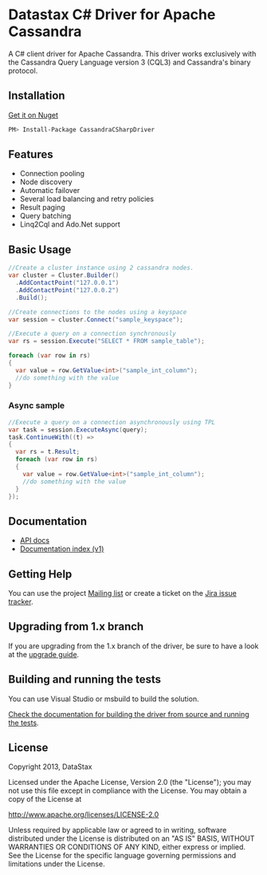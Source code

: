 # Datastax C# Driver for Apache Cassandra

A C# client driver for Apache Cassandra. This driver works exclusively with
the Cassandra Query Language version 3 (CQL3) and Cassandra's binary protocol.

## Installation

[Get it on Nuget](https://nuget.org/packages/CassandraCSharpDriver/)
```bash
PM> Install-Package CassandraCSharpDriver
```

## Features

- Connection pooling
- Node discovery
- Automatic failover
- Several load balancing and retry policies
- Result paging
- Query batching
- Linq2Cql and Ado.Net support


## Basic Usage

```csharp
//Create a cluster instance using 2 cassandra nodes.
var cluster = Cluster.Builder()
  .AddContactPoint("127.0.0.1")
  .AddContactPoint("127.0.0.2")
  .Build();

//Create connections to the nodes using a keyspace
var session = cluster.Connect("sample_keyspace");

//Execute a query on a connection synchronously
var rs = session.Execute("SELECT * FROM sample_table");

foreach (var row in rs)
{
  var value = row.GetValue<int>("sample_int_column");
  //do something with the value
}
```

### Async sample

```csharp
//Execute a query on a connection asynchronously using TPL
var task = session.ExecuteAsync(query);
task.ContinueWith((t) =>
{
  var rs = t.Result;
  foreach (var row in rs)
  {
    var value = row.GetValue<int>("sample_int_column");
    //do something with the value
  }
});
```

## Documentation

- [API docs](http://www.datastax.com/drivers/csharp/2.0/)
- [Documentation index (v1)](http://www.datastax.com/documentation/developer/csharp-driver/1.0/webhelp/index.html)

## Getting Help

You can use the project [Mailing list](https://groups.google.com/a/lists.datastax.com/forum/#!forum/csharp-driver-user) or create a ticket on the [Jira issue tracker](https://datastax-oss.atlassian.net/browse/CSHARP).

## Upgrading from 1.x branch

If you are upgrading from the 1.x branch of the driver, be sure to have a look at the [upgrade guide](https://github.com/datastax/csharp-driver/blob/2.0/doc/upgrade-guide-2.0.md).

## Building and running the tests

You can use Visual Studio or msbuild to build the solution. 

[Check the documentation for building the driver from source and running the tests](https://github.com/datastax/csharp-driver/wiki/Building-and-running-tests).

## License
Copyright 2013, DataStax

Licensed under the Apache License, Version 2.0 (the "License");
you may not use this file except in compliance with the License.
You may obtain a copy of the License at

http://www.apache.org/licenses/LICENSE-2.0

Unless required by applicable law or agreed to in writing, software
distributed under the License is distributed on an "AS IS" BASIS,
WITHOUT WARRANTIES OR CONDITIONS OF ANY KIND, either express or implied.
See the License for the specific language governing permissions and
limitations under the License.
